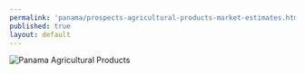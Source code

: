 ```yaml
---
permalink: 'panama/prospects-agricultural-products-market-estimates.html'
published: true
layout: default
---
```

![Panama Agricultural Products](../images/agricultural-products-consumer.png)
